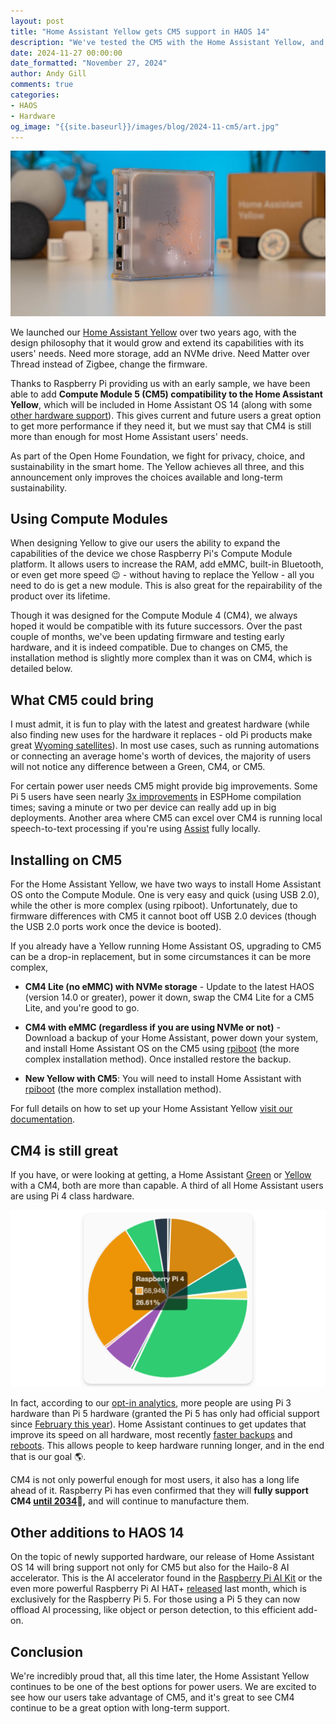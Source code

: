 ```yaml
---
layout: post
title: "Home Assistant Yellow gets CM5 support in HAOS 14"
description: "We've tested the CM5 with the Home Assistant Yellow, and it works! But the CM4 is still great!"
date: 2024-11-27 00:00:00
date_formatted: "November 27, 2024"
author: Andy Gill
comments: true
categories: 
- HAOS
- Hardware
og_image: "{{site.baseurl}}/images/blog/2024-11-cm5/art.jpg"
---
```


<img src='/images/blog/2024-11-cm5/art.jpg' alt="Home Assistant Yellow in all its glory">

We launched our [Home Assistant Yellow](/yellow/) over two years ago, with the design philosophy that it would grow and extend its capabilities with its users' needs. Need more storage, add an NVMe drive. Need Matter over Thread instead of Zigbee, change the firmware.

Thanks to Raspberry Pi providing us with an early sample, we have been able to add **Compute Module 5 (CM5) compatibility to the Home Assistant Yellow**, which will be included in Home Assistant OS 14 (along with some [other hardware support](#other-additions-to-haos-14)). This gives current and future users a great option to get more performance if they need it, but we must say that CM4 is still more than enough for most Home Assistant users' needs.

As part of the Open Home Foundation, we fight for privacy, choice, and sustainability in the smart home. The Yellow achieves all three, and this announcement only improves the choices available and long-term sustainability.

<!--more-->

## Using Compute Modules

When designing Yellow to give our users the ability to expand the capabilities of the device we chose Raspberry Pi's Compute Module platform. It allows users to increase the RAM, add eMMC, built-in Bluetooth, or even get more speed 😉 - without having to replace the Yellow - all you need to do is get a new module. This is also great for the repairability of the product over its lifetime.

Though it was designed for the Compute Module 4 (CM4), we always hoped it would be compatible with its future successors. Over the past couple of months, we've been updating firmware and testing early hardware, and it is indeed compatible. Due to changes on CM5, the installation method is slightly more complex than it was on CM4, which is detailed below.

## What CM5 could bring

I must admit, it is fun to play with the latest and greatest hardware (while also finding new uses for the hardware it replaces - old Pi products make great [Wyoming satellites](https://github.com/rhasspy/wyoming-satellite)). In most use cases, such as running automations or connecting an average home's worth of devices, the majority of users will not notice any difference between a Green, CM4, or CM5.

For certain power user needs CM5 might provide big improvements. Some Pi 5 users have seen nearly [3x improvements](https://www.youtube.com/watch?v=kaVND-M9pkA&t=415s) in ESPHome compilation times; saving a minute or two per device can really add up in big deployments. Another area where CM5 can excel over CM4 is running local speech-to-text processing if you're using [Assist](/voice_control/) fully locally.

## Installing on CM5

For the Home Assistant Yellow, we have two ways to install Home Assistant OS onto the Compute Module. One is very easy and quick (using USB 2.0), while the other is more complex (using rpiboot). Unfortunately, due to firmware differences with CM5 it cannot boot off USB 2.0 devices (though the USB 2.0 ports work once the device is booted).

If you already have a Yellow running Home Assistant OS, upgrading to CM5 can be a drop-in replacement, but in some circumstances it can be more complex,

- **CM4 Lite (no eMMC) with NVMe storage** - Update to the latest HAOS (version 14.0 or greater), power it down, swap the CM4 Lite for a CM5 Lite, and you're good to go.

- **CM4 with eMMC (regardless if you are using NVMe or not)** -  Download a backup of your Home Assistant, power down your system, and install Home Assistant OS on the CM5 using [rpiboot](https://support.nabucasa.com/hc/en-us/articles/25485061432093-Reinstall-the-Home-Assistant-Operating-System-on-Raspberry-Pi-CM5) (the more complex installation method). Once installed restore the backup.

- **New Yellow with CM5**: You will need to install Home Assistant with [rpiboot](https://support.nabucasa.com/hc/en-us/articles/25606333033501-Home-Assistant-Yellow-Kit-with-CM5) (the more complex installation method).

For full details on how to set up your Home Assistant Yellow [visit our documentation](https://support.nabucasa.com/hc/en-us/categories/24734575925149-Home-Assistant-Yellow).

## CM4 is still great

If you have, or were looking at getting, a Home Assistant [Green](/green/) or [Yellow](/yellow/) with a CM4, both are more than capable. A third of all Home Assistant users are using Pi 4 class hardware.

<img src='/images/blog/2024-11-cm5/analytics.png' style='border: 0;box-shadow: none;' alt="In our analytics Pi 4 class hardware is the most used SBC">

In fact, according to our [opt-in analytics](https://analytics.home-assistant.io/), more people are using Pi 3 hardware than Pi 5 hardware (granted the Pi 5 has only had official support since [February this year](/blog/2024/02/26/home-assistant-os-12-support-for-raspberry-pi-5/)). Home Assistant continues to get updates that improve its speed on all hardware, most recently [faster backups](/blog/2024/02/26/home-assistant-os-12-support-for-raspberry-pi-5/#faster-backups) and [reboots](/blog/2024/03/06/release-20243/#home-assistant-boots-twice-as-fast). This allows people to keep hardware running longer, and in the end that is our goal 🌎.

CM4 is not only powerful enough for most users, it also has a long life ahead of it. Raspberry Pi has even confirmed that they will **fully support CM4 [until 2034](https://www.raspberrypi.com/products/compute-module-4/?variant=raspberry-pi-cm4001000#:~:text=Obsolescence%20Statement)💪,** and will continue to manufacture them.

## Other additions to HAOS 14

On the topic of newly supported hardware, our release of Home Assistant OS 14 will bring support not only for CM5 but also for the Hailo-8 AI accelerator. This is the AI accelerator found in the [Raspberry Pi AI Kit](https://www.raspberrypi.com/documentation/accessories/ai-kit.html) or the even more powerful Raspberry Pi AI HAT+ [released](https://www.raspberrypi.com/news/raspberry-pi-ai-hat/) last month, which is exclusively for the Raspberry Pi 5. For those using a Pi 5 they can now offload AI processing, like object or person detection, to this efficient add-on.

## Conclusion

We're incredibly proud that, all this time later, the Home Assistant Yellow continues to be one of the best options for power users. We are excited to see how our users take advantage of CM5, and it's great to see CM4 continue to be a great option with long-term support.
